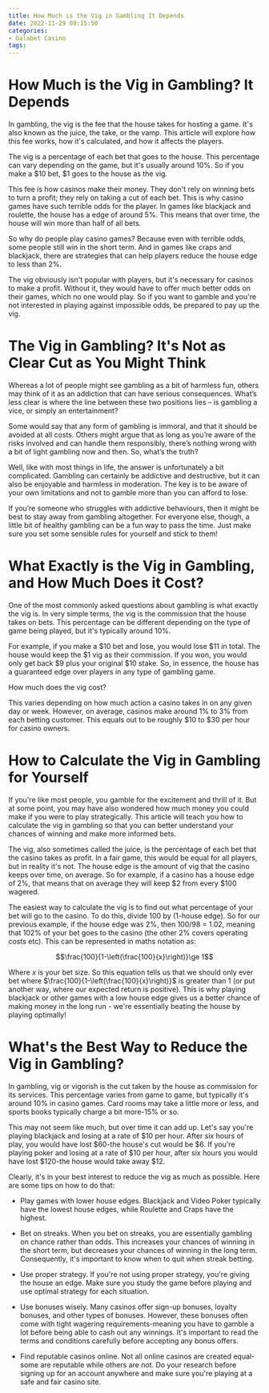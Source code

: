 ```yaml
---
title: How Much is the Vig in Gambling It Depends
date: 2022-11-29 09:15:50
categories:
- Galabet Casino
tags:
---
```



#  How Much is the Vig in Gambling? It Depends

In gambling, the vig is the fee that the house takes for hosting a game. It's also known as the juice, the take, or the vamp. This article will explore how this fee works, how it's calculated, and how it affects the players.

The vig is a percentage of each bet that goes to the house. This percentage can vary depending on the game, but it's usually around 10%. So if you make a $10 bet, $1 goes to the house as the vig.

This fee is how casinos make their money. They don't rely on winning bets to turn a profit; they rely on taking a cut of each bet. This is why casino games have such terrible odds for the player. In games like blackjack and roulette, the house has a edge of around 5%. This means that over time, the house will win more than half of all bets.

So why do people play casino games? Because even with terrible odds, some people still win in the short term. And in games like craps and blackjack, there are strategies that can help players reduce the house edge to less than 2%.

The vig obviously isn't popular with players, but it's necessary for casinos to make a profit. Without it, they would have to offer much better odds on their games, which no one would play. So if you want to gamble and you're not interested in playing against impossible odds, be prepared to pay up the vig.

#  The Vig in Gambling? It's Not as Clear Cut as You Might Think

Whereas a lot of people might see gambling as a bit of harmless fun, others may think of it as an addiction that can have serious consequences. What’s less clear is where the line between these two positions lies – is gambling a vice, or simply an entertainment?

Some would say that any form of gambling is immoral, and that it should be avoided at all costs. Others might argue that as long as you’re aware of the risks involved and can handle them responsibly, there’s nothing wrong with a bit of light gambling now and then. So, what’s the truth?

Well, like with most things in life, the answer is unfortunately a bit complicated. Gambling can certainly be addictive and destructive, but it can also be enjoyable and harmless in moderation. The key is to be aware of your own limitations and not to gamble more than you can afford to lose.

If you’re someone who struggles with addictive behaviours, then it might be best to stay away from gambling altogether. For everyone else, though, a little bit of healthy gambling can be a fun way to pass the time. Just make sure you set some sensible rules for yourself and stick to them!

#  What Exactly is the Vig in Gambling, and How Much Does it Cost?

One of the most commonly asked questions about gambling is what exactly the vig is. In very simple terms, the vig is the commission that the house takes on bets. This percentage can be different depending on the type of game being played, but it's typically around 10%.

For example, if you make a $10 bet and lose, you would lose $11 in total. The house would keep the $1 vig as their commission. If you won, you would only get back $9 plus your original $10 stake. So, in essence, the house has a guaranteed edge over players in any type of gambling game.

How much does the vig cost?

This varies depending on how much action a casino takes in on any given day or week. However, on average, casinos make around 1% to 3% from each betting customer. This equals out to be roughly $10 to $30 per hour for casino owners.

#  How to Calculate the Vig in Gambling for Yourself 

If you're like most people, you gamble for the excitement and thrill of it. But at some point, you may have also wondered how much money you could make if you were to play strategically. This article will teach you how to calculate the vig in gambling so that you can better understand your chances of winning and make more informed bets.

The vig, also sometimes called the juice, is the percentage of each bet that the casino takes as profit. In a fair game, this would be equal for all players, but in reality it's not. The house edge is the amount of vig that the casino keeps over time, on average. So for example, if a casino has a house edge of 2%, that means that on average they will keep $2 from every $100 wagered.

The easiest way to calculate the vig is to find out what percentage of your bet will go to the casino. To do this, divide 100 by (1-house edge). So for our previous example, if the house edge was 2%, then 100/98 = 1.02, meaning that 102% of your bet goes to the casino (the other 2% covers operating costs etc). This can be represented in maths notation as:

$$\frac{100}{1-\left(\frac{100}{x}\right)}\ge 1$$

Where $x$ is your bet size. So this equation tells us that we should only ever bet where $\frac{100}{1-\left(\frac{100}{x}\right)}$ is greater than 1 (or put another way, where our expected return is positive). This is why playing blackjack or other games with a low house edge gives us a better chance of making money in the long run - we're essentially beating the house by playing optimally!

#  What's the Best Way to Reduce the Vig in Gambling?

In gambling, vig or vigorish is the cut taken by the house as commission for its services. This percentage varies from game to game, but typically it's around 10% in casino games. Card rooms may take a little more or less, and sports books typically charge a bit more-15% or so.

This may not seem like much, but over time it can add up. Let's say you're playing blackjack and losing at a rate of $10 per hour. After six hours of play, you would have lost $60-the house's cut would be $6. If you're playing poker and losing at a rate of $10 per hour, after six hours you would have lost $120-the house would take away $12.

Clearly, it's in your best interest to reduce the vig as much as possible. Here are some tips on how to do that:

* Play games with lower house edges. Blackjack and Video Poker typically have the lowest house edges, while Roulette and Craps have the highest.

* Bet on streaks. When you bet on streaks, you are essentially gambling on chance rather than odds. This increases your chances of winning in the short term, but decreases your chances of winning in the long term. Consequently, it's important to know when to quit when streak betting.

* Use proper strategy. If you're not using proper strategy, you're giving the house an edge. Make sure you study the game before playing and use optimal strategy for each situation.

* Use bonuses wisely. Many casinos offer sign-up bonuses, loyalty bonuses, and other types of bonuses. However, these bonuses often come with tight wagering requirements-meaning you have to gamble a lot before being able to cash out any winnings. It's important to read the terms and conditions carefully before accepting any bonus offers.

* Find reputable casinos online. Not all online casinos are created equal-some are reputable while others are not. Do your research before signing up for an account anywhere and make sure you're playing at a safe and fair casino site.